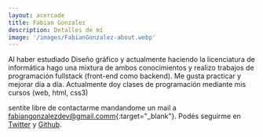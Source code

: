 ```yaml
---
layout: acercade
title: Fabian Gonzalez
description: Detalles de mí
image: '/images/FabianGonzalez-about.webp'
---
```

Al haber estudiado Diseño gráfico y actualmente haciendo la licenciatura de informática hago una mixtura de ambos conocimientos y realizo trabajos de programación fullstack (front-end como backend). Me gusta practicar y mejorar día a día. Actualmente doy clases de programación mediante mis cursos (web, html, css3)

sentite libre de contactarme mandandome un mail a [fabiangonzalezdev@gmail.comm](mailto:fabiangonzalezdev@gmail.comm){:target="_blank"}. Podés seguirme en <a href="https://twitter.com/FabianGonzalezdev" target="_blank">Twitter</a> y <a href="https://github.com/FabianGonzalez" target="_blank">Github</a>.


